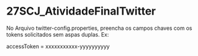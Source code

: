 # 27SCJ_AtividadeFinalTwitter

No Arquivo twitter-config.properties, preencha os campos chaves com os tokens solicitados sem aspas duplas. Ex:

accessToken = xxxxxxxxxxx-yyyyyyyyyy
